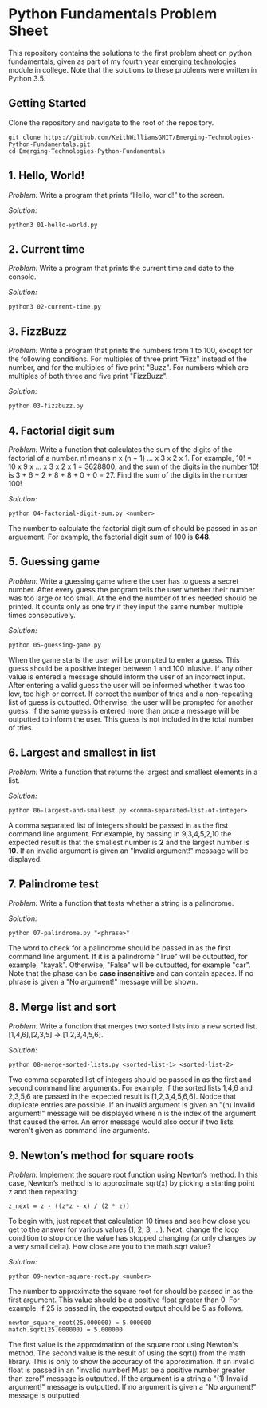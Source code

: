 # Python Fundamentals Problem Sheet

This repository contains the solutions to the first problem sheet on python fundamentals, given as part of my fourth year [emerging technologies](https://emerging-technologies.github.io/) module in college. Note that the solutions to these problems were written in Python 3.5.

## Getting Started

Clone the repository and navigate to the root of the repository.
```
git clone https://github.com/KeithWilliamsGMIT/Emerging-Technologies-Python-Fundamentals.git
cd Emerging-Technologies-Python-Fundamentals
```

## 1. Hello, World!
*Problem:* Write a program that prints “Hello, world!” to the screen.

*Solution:*
```
python3 01-hello-world.py
```

## 2. Current time
*Problem:* Write a program that prints the current time and date to the console.

*Solution:*
```
python3 02-current-time.py
```

## 3. FizzBuzz
*Problem:* Write a program that prints the numbers from 1 to 100, except for the following conditions. For multiples of three print "Fizz" instead of the number, and for the multiples of five print "Buzz". For numbers which are multiples of both three and five print "FizzBuzz".

*Solution:*
```
python 03-fizzbuzz.py
```

## 4. Factorial digit sum
*Problem:* Write a function that calculates the sum of the digits of the factorial of a number. n! means n x (n − 1) … x 3 x 2 x 1. For example, 10! = 10 x 9 x … x 3 x 2 x 1 = 3628800, and the sum of the digits in the number 10! is 3 + 6 + 2 + 8 + 8 + 0 + 0 = 27. Find the sum of the digits in the number 100!

*Solution:*
```
python 04-factorial-digit-sum.py <number>
```

The number to calculate the factorial digit sum of should be passed in as an arguement. For example, the factorial digit sum of 100 is **648**.

## 5. Guessing game
*Problem:* Write a guessing game where the user has to guess a secret number. After every guess the program tells the user whether their number was too large or too small. At the end the number of tries needed should be printed. It counts only as one try if they input the same number multiple times consecutively.

*Solution:*
```
python 05-guessing-game.py
```

When the game starts the user will be prompted to enter a guess. This guess should be a positive integer between 1 and 100 inlusive. If any other value is entered a message should inform the user of an incorrect input. After entering a valid guess the user will be informed whether it was too low, too high or correct. If correct the number of tries and a non-repeating list of guess is outputted. Otherwise, the user will be prompted for another guess. If the same guess is entered more than once a message will be outputted to inform the user. This guess is not included in the total number of tries.

## 6. Largest and smallest in list
*Problem:* Write a function that returns the largest and smallest elements in a list.

*Solution:*
```
python 06-largest-and-smallest.py <comma-separated-list-of-integer>
```

A comma separated list of integers should be passed in as the first command line argument. For example, by passing in 9,3,4,5,2,10 the expected result is that the smallest number is **2** and the largest number is **10**. If an invalid argument is given an "Invalid argument!" message will be displayed.

## 7. Palindrome test
*Problem:* Write a function that tests whether a string is a palindrome.

*Solution:*
```
python 07-palindrome.py "<phrase>"
```

The word to check for a palindrome should be passed in as the first command line argument. If it is a palindrome "True" will be outputted, for example, "kayak". Otherwise, "False" will be outputted, for example "car". Note that the phase can be **case insensitive** and can contain spaces. If no phrase is given a "No argument!" message will be shown.

## 8. Merge list and sort
*Problem:* Write a function that merges two sorted lists into a new sorted list. [1,4,6],[2,3,5] → [1,2,3,4,5,6].

*Solution:*
```
python 08-merge-sorted-lists.py <sorted-list-1> <sorted-list-2>
```

Two comma separated list of integers should be passed in as the first and second command line arguments. For example, if the sorted lists 1,4,6 and 2,3,5,6 are passed in the expected result is [1,2,3,4,5,6,6]. Notice that duplicate entries are possible. If an invalid argument is given an "(n) Invalid argument!" message will be displayed where n is the index of the argument that caused the error. An error message would also occur if two lists weren't given as command line arguments.

## 9. Newton’s method for square roots
*Problem:* Implement the square root function using Newton’s method. In this case, Newton’s method is to approximate sqrt(x) by picking a starting point z and then repeating:

```
z_next = z - ((z*z - x) / (2 * z))
```

To begin with, just repeat that calculation 10 times and see how close you get to the answer for various values (1, 2, 3, …). Next, change the loop condition to stop once the value has stopped changing (or only changes by a very small delta). How close are you to the math.sqrt value?

*Solution:*
```
python 09-newton-square-root.py <number>
```

The number to approximate the square root for should be passed in as the first argument. This value should be a positive float greater than 0. For example, if 25 is passed in, the expected output should be 5 as follows.

```
newton_square_root(25.000000) = 5.000000
match.sqrt(25.000000) = 5.000000
```

The first value is the approximation of the square root using Newton's method. The second value is the result of using the sqrt() from the math library. This is only to show the accuracy of the approximation. If an invalid float is passed in an "Invalid number! Must be a positive number greater than zero!" message is outputted. If the argument is a string a "(1) Invalid argument!" message is outputted. If no argument is given a "No argument!" message is outputted.